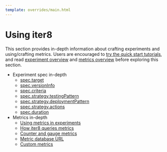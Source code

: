 ```yaml
---
template: overrides/main.html
---
```


# Using iter8

This section provides in-depth information about crafting experiments and using/crafting metrics. Users are encouraged to [try the quick start tutorials](/getting-started/quick-start/with-knative), and read [experiment overview](/concepts/experimentoverview) and [metrics overview](/concepts/metricsoverview) before exploring this section.

* Experiment spec in-depth
    - [spec.target](/usage/experiment/target)
    - [spec.versionInfo](/usage/experiment/versioninfo)
    - [spec.criteria](/usage/experiment/criteria)
    - [spec.strategy.testingPattern](/usage/experiment/testing)
    - [spec.strategy.deploymentPattern](/usage/experiment/deployment)
    - [spec.strategy.actions](/usage/experiment/actions)
    - [spec.duration](/usage/experiment/duration)
* Metrics in-depth
    - [Using metrics in experiments](/usage/metrics/using-metrics)
    - [How iter8 queries metrics](/usage/metrics/how-iter8-queries-metrics)
    - [Counter and gauge metrics](/usage/metrics/counter-and-gauge-metrics)
    - [Metric database URL](/usage/metrics/metric-database-url)
    - [Custom metrics](/usage/metrics/custom-metrics)

